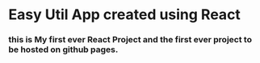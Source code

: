 # Easy Util App created using React


### this is My first ever React Project and the first ever project to be hosted on github pages.